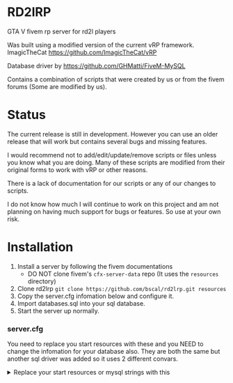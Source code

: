 # RD2lRP
GTA V fivem rp server for rd2l players

Was built using a modified version of the current vRP framework. ImagicTheCat https://github.com/ImagicTheCat/vRP

Database driver by https://github.com/GHMatti/FiveM-MySQL

Contains a combination of scripts that were created by us or from the fivem forums (Some are modified by us). 

# Status
The current release is still in development. However you can use an older release that will work but contains several bugs and missing features.

I would recommend not to add/edit/update/remove scripts or files unless you know what you are doing. Many of these scripts are modified from their original forms to work with vRP or other reasons.

There is a lack of documentation for our scripts or any of our changes to scripts.

I do not know how much I will continue to work on this project and am not planning on having much support for bugs or features. So use at your own risk.

# Installation

1. Install a server by following the fivem documentations
	* DO NOT clone fivem's `cfx-server-data` repo (It uses the `resources` directory)
2. Clone rd2lrp `git clone https://github.com/bscal/rd2lrp.git resources`
3. Copy the server.cfg infomation below and configure it.
4. Import databases.sql into your sql database.
5. Start the server up normally.

### server.cfg
You need to replace you start resources with these and you NEED to change the infomation for your database also. They are both the same but another sql driver was added so it uses 2 different convars.
<details> 
  <summary>Replace your start resources or mysql strings with this</summary>
    	<br>set dhost "host"
	<br>set ddatabase "database"
	<br>set duser "user"
	<br>set dpassword "password"
	<br>set mysql_connection_string "server=host;database=database;userid=user;password=password;Allow User Variables=True"
	<br>set mysql_debug false
	<br>
	<br>#required
	<br>start mapmanager
	<br>start chat
	<br>start spawnmanager
	<br>start fivem
	<br>start hardcap
	<br>start rconlog
	<br>#start scoreboard
	<br>start playernames
    <br>
	<br>#vrp main
	<br>start GHMattiMySQL
	<br>start vrp
	<br>start vrp_ghmattimysql
    <br>
	<br>#vrp other
	<br>start vrp_carwash
    <br>
	<br>#mine
	<br>start pvp
	<br>start map
	<br>start indicators
	<br>start lux_vehcontrol
	<br>start VK_interiors
	<br>start RealisticVehicleFailure
	<br>start CustomScripts
	<br>start clothing
	<br>start 3dme
	<br>start voicechat
	<br>start rpemotes
	<br>start cars
	<br>start wk_wrs
	<br>start frfuel
	<br>start pNotify
	<br>start cops
	<br>start robberies
	<br>start core_hideintrunk
	<br>start sahp
	<br>start unmarked-police-pack
	<br>start bob74_ipl
	<br>start PillboxHospital
	<br>start dispatch
	<br>start utils
	<br>start policeboost
	<br>start ServerPassword
	<br>start schafter
	<br>start unmarked-megapack
	<br>start jobs
	<br>#start MattomcLoad
	<br>start bx-loading-screen
	<br>start vrp_lscustoms
	<br>start vRP_doorsControl
	<br>start [Police Skins]
	<br>start online
	<br>start Ped
    <br>
	<br># Assets
	<br>start club_B
	<br>start club_R
	<br>start blips
	<br>start Bentley2013
	<br>start BentleyBen
	<br>start BentleyMul
	<br>start BMW_7L
	<br>start BMW_M4
	<br>start BMW_M5
	<br>start BMW_M6
	<br>start BMW_X5
	<br>start BMW_X6
	<br>start Bugatti_Chiron
	<br>start Bugatti_Divo
	<br>start Bugatti_Veyron
	<br>start Buick1970
	<br>start Buick1987
	<br>start Spider
    <br>
	<br>#Keep this here, it stops some errors
	<br>restart sessionmanager
  <summary>
</details>
